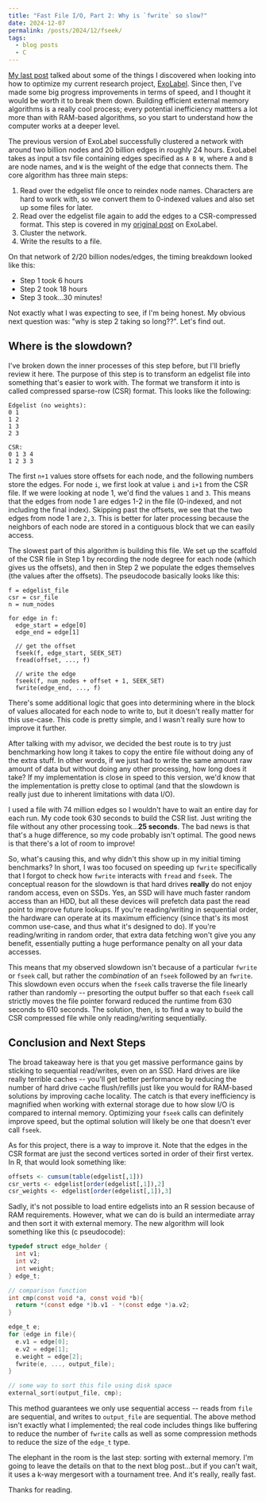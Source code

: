 ```yaml
---
title: "Fast File I/O, Part 2: Why is `fwrite` so slow?"
date: 2024-12-07
permalink: /posts/2024/12/fseek/
tags:
  - blog posts
  - C
---
```


[My last post](https://www.ahl27.com/posts/2024/10/fseek/) talked about some of the things I discovered when looking into how to optimize my current research project, [ExoLabel](https://www.ahl27.com/posts/2024/03/oomcluster/). Since then, I've made some big progress improvements in terms of speed, and I thought it would be worth it to break them down. Building efficient external memory algorithms is a really cool process; every potential inefficiency mattters a lot more than with RAM-based algorithms, so you start to understand how the computer works at a deeper level.

The previous version of ExoLabel successfully clustered a network with around two billion nodes and 20 billion edges in roughly 24 hours. ExoLabel takes as input a tsv file containing edges specified as `A B W`, where `A` and `B` are node names, and `W` is the weight of the edge that connects them. The core algorithm has three main steps:

1. Read over the edgelist file once to reindex node names. Characters are hard to work with, so we convert them to 0-indexed values and also set up some files for later.
2. Read over the edgelist file again to add the edges to a CSR-compressed format. This step is covered in my [original post](https://www.ahl27.com/posts/2024/03/oomcluster/) on ExoLabel.
3. Cluster the network.
4. Write the results to a file.

On that network of 2/20 billion nodes/edges, the timing breakdown looked like this:

- Step 1 took 6 hours
- Step 2 took 18 hours
- Step 3 took...30 minutes!

Not exactly what I was expecting to see, if I'm being honest. My obvious next question was: "why is step 2 taking so long??". Let's find out.

## Where is the slowdown?

I've broken down the inner processes of this step before, but I'll briefly review it here. The purpose of this step is to transform an edgelist file into something that's easier to work with. The format we transform it into is called compressed sparse-row (CSR) format. This looks like the following:

```
Edgelist (no weights):
0 1
1 2
1 3
2 3

CSR:
0 1 3 4
1 2 3 3
```

The first `n+1` values store offsets for each node, and the following numbers store the edges. For node `i`, we first look at value `i` and `i+1` from the CSR file. If we were looking at node 1, we'd find the values `1` and `3`. This means that the edges from node 1 are edges 1-2 in the file (0-indexed, and not including the final index). Skipping past the offsets, we see that the two edges from node 1 are `2,3`. This is better for later processing because the neighbors of each node are stored in a contiguous block that we can easily access.

The slowest part of this algorithm is building this file. We set up the scaffold of the CSR file in Step 1 by recording the node degree for each node (which gives us the offsets), and then in Step 2 we populate the edges themselves (the values after the offsets). The pseudocode basically looks like this:

```
f = edgelist_file
csr = csr_file
n = num_nodes

for edge in f:
  edge_start = edge[0]
  edge_end = edge[1]

  // get the offset
  fseek(f, edge_start, SEEK_SET)
  fread(offset, ..., f)

  // write the edge
  fseek(f, num_nodes + offset + 1, SEEK_SET)
  fwrite(edge_end, ..., f)
```

There's some additional logic that goes into determining where in the block of values allocated for each node to write to, but it doesn't really matter for this use-case. This code is pretty simple, and I wasn't really sure how to improve it further.

After talking with my advisor, we decided the best route is to try just benchmarking how long it takes to copy the entire file without doing any of the extra stuff. In other words, if we just had to write the same amount raw amount of data but without doing any other processing, how long does it take? If my implementation is close in speed to this version, we'd know that the implementation is pretty close to optimal (and that the slowdown is really just due to inherent limitations with data I/O).

I used a file with 74 million edges so I wouldn't have to wait an entire day for each run. My code took 630 seconds to build the CSR list. Just writing the file without any other processing took...**25 seconds**. The bad news is that that's a huge difference, so my code probably isn't optimal. The good news is that there's a lot of room to improve!

So, what's causing this, and why didn't this show up in my initial timing benchmarks? In short, I was too focused on speeding up `fwrite` specifically that I forgot to check how `fwrite` interacts with `fread` and `fseek`. The conceptual reason for the slowdown is that hard drives **really** do not enjoy random access, even on SSDs. Yes, an SSD will have much faster random access than an HDD, but all these devices will prefetch data past the read point to improve future lookups. If you're reading/writing in sequential order, the hardware can operate at its maximum efficiency (since that's its most common use-case, and thus what it's designed to do). If you're reading/writing in random order, that extra data fetching won't give you any benefit, essentially putting a huge performance penalty on all your data accesses.

This means that my observed slowdown isn't because of a particular `fwrite` or `fseek` call, but rather the *combination* of an `fseek` followed by an `fwrite`. This slowdown even occurs when the `fseek` calls traverse the file linearly rather than randomly -- presorting the output buffer so that each `fseek` call strictly moves the file pointer forward reduced the runtime from 630 seconds to 610 seconds. The solution, then, is to find a way to build the CSR compressed file while only reading/writing sequentially.

## Conclusion and Next Steps

The broad takeaway here is that you get massive performance gains by sticking to sequential read/writes, even on an SSD. Hard drives are like really terrible caches -- you'll get better performance by reducing the number of hard drive cache flush/refills just like you would for RAM-based solutions by improving cache locality. The catch is that every inefficiency is magnified when working with external storage due to how slow I/O is compared to internal memory. Optimizing your `fseek` calls can definitely improve speed, but the optimal solution will likely be one that doesn't ever call `fseek`.

As for this project, there is a way to improve it. Note that the edges in the CSR format are just the second vertices sorted in order of their first vertex. In R, that would look something like:

```r
offsets <- cumsum(table(edgelist[,1]))
csr_verts <- edgelist[order(edgelist[,1]),2]
csr_weights <- edgelist[order(edgelist[,1]),3]
```

Sadly, it's not possible to load entire edgelists into an R session because of RAM requirements. However, what we can do is build an intermediate array and then sort it with external memory. The new algorithm will look something like this (c pseudocode):

```c
typedef struct edge_holder {
  int v1;
  int v2;
  int weight;
} edge_t;

// comparison function
int cmp(const void *a, const void *b){
  return *(const edge *)b.v1 - *(const edge *)a.v2;
}

edge_t e;
for (edge in file){
  e.v1 = edge[0];
  e.v2 = edge[1];
  e.weight = edge[2];
  fwrite(e, ..., output_file);
}

// some way to sort this file using disk space
external_sort(output_file, cmp);
```

This method guarantees we only use sequential access -- reads from `file` are sequential, and writes to `output_file` are sequential. The above method isn't exactly what I implemented; the real code includes things like buffering to reduce the number of `fwrite` calls as well as some compression methods to reduce the size of the `edge_t` type.

The elephant in the room is the last step: sorting with external memory. I'm going to leave the details on that to the next blog post...but if you can't wait, it uses a k-way mergesort with a tournament tree. And it's really, really fast.

Thanks for reading.